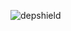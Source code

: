 ![depshield](https://14gxy2qgoj.execute-api.us-east-2.amazonaws.com/prod/badges/depshield-ci/ci-project-28/depshield.svg)
<!-- ![depshield](https://staging.depshield.sonatype.org/badges/depshield-ci/ci-project-28/depshield.svg) -->
